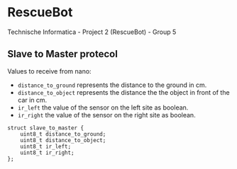 # RescueBot
Technische Informatica - Project 2 (RescueBot) - Group 5

## Slave to Master protecol
Values to receive from nano:

- `distance_to_ground` represents the distance to the ground in cm.
- `distance_to_object` represents the distance the the object in front of the car  in cm.
- `ir_left` the value of the sensor on the left site as boolean.
- `ir_right` the value of the sensor on the right site as boolean.

```
struct slave_to_master {
    uint8_t distance_to_ground;
    uint8_t distance_to_object;
    uint8_t ir_left;
    uint8_t ir_right;
};
```